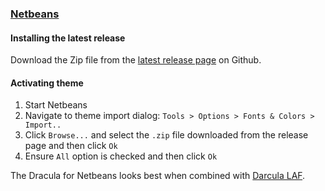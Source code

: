 ### [Netbeans](https://netbeans.org)

#### Installing the latest release

Download the Zip file from the [latest release page](https://github.com/dracula/netbeans/releases/latest) on Github.

#### Activating theme

1. Start Netbeans
2. Navigate to theme import dialog: `Tools > Options > Fonts & Colors > Import..`
3. Click `Browse...` and select the `.zip` file downloaded from the release page and then click `Ok`
4. Ensure `All` option is checked and then click `Ok`

The Dracula for Netbeans looks best when combined with [Darcula LAF](https://github.com/Revivius/nb-darcula).
